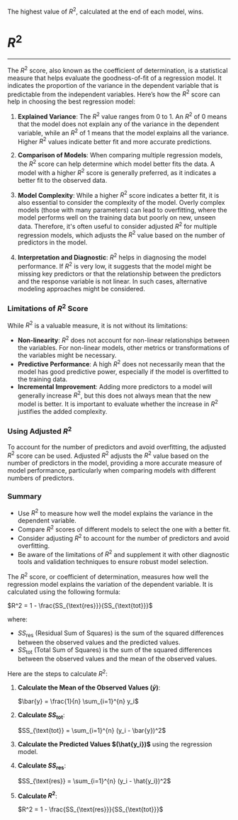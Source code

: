 The highest value of $R^2$, calculated at the end of each model, wins.

# $R^2$
---

The $R^2$ score, also known as the coefficient of determination, is a statistical measure that helps evaluate the goodness-of-fit of a regression model. It indicates the proportion of the variance in the dependent variable that is predictable from the independent variables. Here’s how the $R^2$ score can help in choosing the best regression model:

1. **Explained Variance**: The $R^2$ value ranges from 0 to 1. An $R^2$ of 0 means that the model does not explain any of the variance in the dependent variable, while an $R^2$ of 1 means that the model explains all the variance. Higher $R^2$ values indicate better fit and more accurate predictions.

2. **Comparison of Models**: When comparing multiple regression models, the $R^2$ score can help determine which model better fits the data. A model with a higher $R^2$ score is generally preferred, as it indicates a better fit to the observed data.

3. **Model Complexity**: While a higher $R^2$ score indicates a better fit, it is also essential to consider the complexity of the model. Overly complex models (those with many parameters) can lead to overfitting, where the model performs well on the training data but poorly on new, unseen data. Therefore, it's often useful to consider adjusted $R^2$ for multiple regression models, which adjusts the $R^2$ value based on the number of predictors in the model.

4. **Interpretation and Diagnostic**: $R^2$ helps in diagnosing the model performance. If $R^2$ is very low, it suggests that the model might be missing key predictors or that the relationship between the predictors and the response variable is not linear. In such cases, alternative modeling approaches might be considered.

### Limitations of $R^2$ Score

While $R^2$ is a valuable measure, it is not without its limitations:

- **Non-linearity**: $R^2$ does not account for non-linear relationships between the variables. For non-linear models, other metrics or transformations of the variables might be necessary.
- **Predictive Performance**: A high $R^2$ does not necessarily mean that the model has good predictive power, especially if the model is overfitted to the training data.
- **Incremental Improvement**: Adding more predictors to a model will generally increase $R^2$, but this does not always mean that the new model is better. It is important to evaluate whether the increase in $R^2$ justifies the added complexity.

### Using Adjusted $R^2$

To account for the number of predictors and avoid overfitting, the adjusted $R^2$ score can be used. Adjusted $R^2$ adjusts the $R^2$ value based on the number of predictors in the model, providing a more accurate measure of model performance, particularly when comparing models with different numbers of predictors.

### Summary

- Use $R^2$ to measure how well the model explains the variance in the dependent variable.
- Compare $R^2$ scores of different models to select the one with a better fit.
- Consider adjusting $R^2$ to account for the number of predictors and avoid overfitting.
- Be aware of the limitations of $R^2$
 and supplement it with other diagnostic tools and validation techniques to ensure robust model selection.

The $R^2$ score, or coefficient of determination, measures how well the regression model explains the variation of the dependent variable. It is calculated using the following formula:

$R^2 = 1 - \frac{SS_{\text{res}}}{SS_{\text{tot}}}$

where:
- $SS_{\text{res}}$ (Residual Sum of Squares) is the sum of the squared differences between the observed values and the predicted values.
- $SS_{\text{tot}}$ (Total Sum of Squares) is the sum of the squared differences between the observed values and the mean of the observed values.

Here are the steps to calculate $R^2$:

1. **Calculate the Mean of the Observed Values $(\bar{y})$**:
   
   $\bar{y} = \frac{1}{n} \sum_{i=1}^{n} y_i$

3. **Calculate $SS_{\text{tot}}$**:
   
   $SS_{\text{tot}} = \sum_{i=1}^{n} (y_i - \bar{y})^2$

5. **Calculate the Predicted Values $(\hat{y_i})$** using the regression model.

6. **Calculate  $SS_{\text{res}}$**:
   
   $SS_{\text{res}} = \sum_{i=1}^{n} (y_i - \hat{y_i})^2$

8. **Calculate $R^2$**:
   
   $R^2 = 1 - \frac{SS_{\text{res}}}{SS_{\text{tot}}}$
